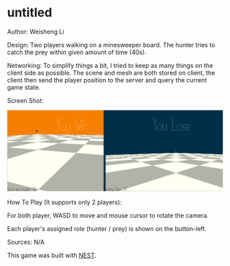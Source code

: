 # untitled

Author: Weisheng Li

Design: Two players walking on a minesweeper board. The hunter tries to catch the prey within given amount of time (40s).

Networking: To simplify things a bit, I tried to keep as many things on the client side as possible. The scene and mesh are both stored on client, the client then send the player position to the server and query the current game state.

Screen Shot:

![Screen Shot](screenshot.png)

How To Play (It supports only 2 players):

For both player, WASD to move and mouse cursor to rotate the camera.

Each player's assigned role (hunter / prey) is shown on the button-left.


Sources: N/A

This game was built with [NEST](NEST.md).

